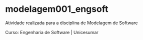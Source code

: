 # modelagem001_engsoft

Atividade realizada para a disciplina de Modelagem de Software

Curso: Engenharia de Software | Unicesumar
